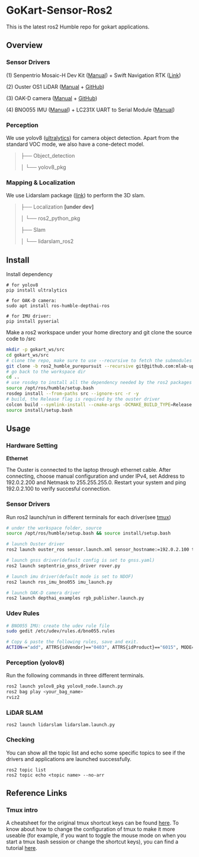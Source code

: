 # GoKart-Sensor-Ros2

This is the latest ros2 Humble repo for gokart applications.



## Overview

### Sensor Drivers

(1) Senpentrio Mosaic-H Dev Kit ([Manual](https://www.septentrio.com/en/products/gps/gnss-receiver-modules/mosaichdevkit)) + Swift Navigation RTK ([Link](https://www.swiftnav.com/skylark))

(2) Ouster OS1 LiDAR ([Manual](https://data.ouster.io/downloads/software-user-manual/software-user-manual-v2p0.pdf) + [GitHub](https://github.com/ouster-lidar/ouster-ros/tree/ros2))

(3) OAK-D camera ([Manual](https://docs.luxonis.com/projects/hardware/en/latest/pages/BW1098OAK.html) + [GitHub](https://github.com/luxonis/depthai-ros))

(4) BNO055 IMU ([Manual](https://cdn-shop.adafruit.com/datasheets/BST_BNO055_DS000_12.pdf)) + LC231X UART to Serial Module ([Manual](https://www.digikey.com/en/products/detail/ftdi-future-technology-devices-international-ltd/LC231X/6823712))

### Perception

We use yolov8 ([ultralytics](https://docs.ultralytics.com/)) for camera object detection. Apart from the standard VOC mode, we also have a cone-detect model.

> ├── Object_detection
>
> │   └── yolov8_pkg



### Mapping & Localization

We use Lidarslam package ([link](https://github.com/rsasaki0109/lidarslam_ros2)) to perform the 3D slam. 

> ├── Localization **[under dev]**
>
> │   └── ros2_python_pkg
>
> ├── Slam
>
> │   └── lidarslam_ros2



## Install

Install dependency

```
# for yolov8
pip install ultralytics

# for OAK-D camera:
sudo apt install ros-humble-depthai-ros

# for IMU driver:
pip install pyserial
```

Make a ros2 workspace under your home directory and git clone the source code to /src

```bash
mkdir -p gokart_ws/src
cd gokart_ws/src
# clone the repo, make sure to use --recursive to fetch the submodules
git clone -b ros2_humble_purepursuit --recursive git@github.com:mlab-upenn/gokart-sensor.git
# go back to the workspace dir
cd ..
# use rosdep to install all the dependency needed by the ros2 packages
source /opt/ros/humble/setup.bash
rosdep install --from-paths src --ignore-src -r -y
# build, the Release flag is required by the ouster driver
colcon build --symlink-install --cmake-args -DCMAKE_BUILD_TYPE=Release
source install/setup.bash
```



## Usage

### Hardware Setting

**Ethernet**

The Ouster is connected to the laptop through ethernet cable. After connecting, choose manual configuration and under IPv4, set Address to 192.0.2.200 and Netmask to 255.255.255.0. Restart your system and ping 192.0.2.100 to verify succesful connection.



### Sensor Drivers

Run ros2 launch/run in different terminals for each driver(see [tmux](#tmux-intro))

```bash
# under the workspace folder, source
source /opt/ros/humble/setup.bash && source install/setup.bash

# launch Ouster driver
ros2 launch ouster_ros sensor.launch.xml sensor_hostname:=192.0.2.100 timestamp_mode:=TIME_FROM_ROS_TIME

# launch gnss driver(default config is set to gnss.yaml)
ros2 launch septentrio_gnss_driver rover.py

# launch imu driver(default mode is set to NDOF)
ros2 launch ros_imu_bno055 imu_launch.py

# launch OAK-D camera driver
ros2 launch depthai_examples rgb_publisher.launch.py
```

### Udev Rules

```bash
# BNO055 IMU: create the udev rule file
sudo gedit /etc/udev/rules.d/bno055.rules

# Copy & paste the following rules, save and exit.
ACTION=="add", ATTRS{idVendor}=="0403", ATTRS{idProduct}=="6015", MODE="0666", SYMLINK+="sensors/bno055"
```

### Perception (yolov8)

Run the following commands in three different terminals.

```bash
ros2 launch yolov8_pkg yolov8_node.launch.py
ros2 bag play <your_bag_name>
rviz2
```

### LiDAR SLAM

```
ros2 launch lidarslam lidarslam.launch.py
```


### Checking
You can show all the topic list and echo some specific topics to see if the drivers and applications are launched successfully.
```
ros2 topic list
ros2 topic echo <topic name> --no-arr
```



## Reference Links

### Tmux intro

A cheatsheet for the original tmux shortcut keys can be found [here](https://tmuxcheatsheet.com/). To know about how to change the configuration of tmux to make it more  useable (for example, if you want to toggle the mouse mode on when you  start a tmux bash session or change the shortcut keys), you can find a  tutorial [here](https://www.hamvocke.com/blog/a-guide-to-customizing-your-tmux-conf/).

